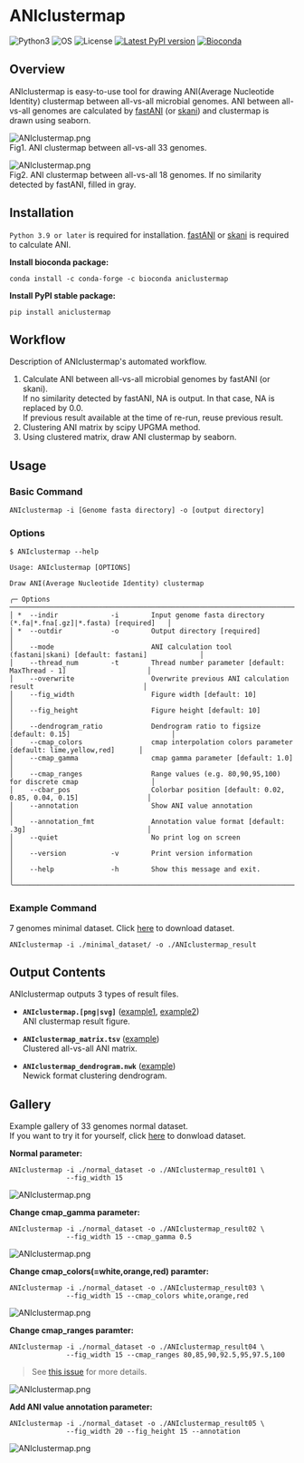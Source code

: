 # ANIclustermap

![Python3](https://img.shields.io/badge/Language-Python3-steelblue)
![OS](https://img.shields.io/badge/OS-Mac_|_Linux-steelblue)
![License](https://img.shields.io/badge/License-MIT-steelblue)
[![Latest PyPI version](https://img.shields.io/pypi/v/aniclustermap.svg)](https://pypi.python.org/pypi/aniclustermap)
[![Bioconda](https://img.shields.io/conda/vn/bioconda/aniclustermap.svg?color=green)](https://anaconda.org/bioconda/aniclustermap)  

## Overview

ANIclustermap is easy-to-use tool for drawing ANI(Average Nucleotide Identity) clustermap between all-vs-all microbial genomes.
ANI between all-vs-all genomes are calculated by [fastANI](https://github.com/ParBLiSS/FastANI)
(or [skani](https://github.com/bluenote-1577/skani)) and clustermap is drawn using seaborn.

![ANIclustermap.png](https://raw.githubusercontent.com/moshi4/ANIclustermap/main/images/normal_dataset/ANIclustermap.png)  
Fig1. ANI clustermap between all-vs-all 33 genomes.

![ANIclustermap.png](https://raw.githubusercontent.com/moshi4/ANIclustermap/main/images/small_dataset/ANIclustermap_annotation.png)  
Fig2. ANI clustermap between all-vs-all 18 genomes. If no similarity detected by fastANI, filled in gray.

## Installation

`Python 3.9 or later` is required for installation.
[fastANI](https://github.com/ParBLiSS/FastANI) or [skani](https://github.com/bluenote-1577/skani) is required to calculate ANI.  

**Install bioconda package:**

    conda install -c conda-forge -c bioconda aniclustermap

**Install PyPI stable package:**

    pip install aniclustermap

## Workflow

Description of ANIclustermap's automated workflow.

1. Calculate ANI between all-vs-all microbial genomes by fastANI (or skani).  
   If no similarity detected by fastANI, NA is output. In that case, NA is replaced by 0.0.  
   If previous result available at the time of re-run, reuse previous result.
2. Clustering ANI matrix by scipy UPGMA method.  
3. Using clustered matrix, draw ANI clustermap by seaborn.  

## Usage

### Basic Command

    ANIclustermap -i [Genome fasta directory] -o [output directory]

### Options

    $ ANIclustermap --help
                                                                                                                          
    Usage: ANIclustermap [OPTIONS]                                                                                       
                                                                                                                          
    Draw ANI(Average Nucleotide Identity) clustermap                                                                     
                                                                                                                          
    ╭─ Options ────────────────────────────────────────────────────────────────────────────────────────────╮
    │ *  --indir             -i        Input genome fasta directory (*.fa|*.fna[.gz]|*.fasta) [required]   │
    │ *  --outdir            -o        Output directory [required]                                         │
    │    --mode                        ANI calculation tool (fastani|skani) [default: fastani]             │
    │    --thread_num        -t        Thread number parameter [default: MaxThread - 1]                    │
    │    --overwrite                   Overwrite previous ANI calculation result                           │
    │    --fig_width                   Figure width [default: 10]                                          │
    │    --fig_height                  Figure height [default: 10]                                         │
    │    --dendrogram_ratio            Dendrogram ratio to figsize [default: 0.15]                         │
    │    --cmap_colors                 cmap interpolation colors parameter [default: lime,yellow,red]      │
    │    --cmap_gamma                  cmap gamma parameter [default: 1.0]                                 │
    │    --cmap_ranges                 Range values (e.g. 80,90,95,100) for discrete cmap                  │
    │    --cbar_pos                    Colorbar position [default: 0.02, 0.85, 0.04, 0.15]                 │
    │    --annotation                  Show ANI value annotation                                           │
    │    --annotation_fmt              Annotation value format [default: .3g]                              │
    │    --quiet                       No print log on screen                                              │
    │    --version           -v        Print version information                                           │
    │    --help              -h        Show this message and exit.                                         │
    ╰──────────────────────────────────────────────────────────────────────────────────────────────────────╯

### Example Command

7 genomes minimal dataset. Click [here](https://github.com/moshi4/ANIclustermap/raw/main/example/input/minimal_dataset.zip) to download dataset.

    ANIclustermap -i ./minimal_dataset/ -o ./ANIclustermap_result

## Output Contents

ANIclustermap outputs 3 types of result files.

- **`ANIclustermap.[png|svg]`**  ([example1](https://github.com/moshi4/ANIclustermap/blob/main/example/output/05_normal_dataset/ANIclustermap.png), [example2](https://github.com/moshi4/ANIclustermap/blob/main/example/output/06_normal_dataset_annotation/ANIclustermap.png))  
  ANI clustermap result figure.

- **`ANIclustermap_matrix.tsv`** ([example](https://github.com/moshi4/ANIclustermap/blob/main/example/output/05_normal_dataset/ANIclustermap_matrix.tsv))  
  Clustered all-vs-all ANI matrix.

- **`ANIclustermap_dendrogram.nwk`** ([example](https://github.com/moshi4/ANIclustermap/blob/main/example/output/05_normal_dataset/ANIclustermap_dendrogram.nwk))  
  Newick format clustering dendrogram.

## Gallery

Example gallery of 33 genomes normal dataset.  
If you want to try it for yourself, click [here](https://github.com/moshi4/ANIclustermap/raw/main/example/input/normal_dataset.zip) to donwload dataset.

**Normal parameter:**

    ANIclustermap -i ./normal_dataset -o ./ANIclustermap_result01 \
                  --fig_width 15

![ANIclustermap.png](https://raw.githubusercontent.com/moshi4/ANIclustermap/main/images/gallery/01_ANIclustermap.png)  

**Change cmap_gamma parameter:**

    ANIclustermap -i ./normal_dataset -o ./ANIclustermap_result02 \
                  --fig_width 15 --cmap_gamma 0.5

![ANIclustermap.png](https://raw.githubusercontent.com/moshi4/ANIclustermap/main/images/gallery/02_ANIclustermap.png)  

**Change cmap_colors(=white,orange,red) paramter:**

    ANIclustermap -i ./normal_dataset -o ./ANIclustermap_result03 \
                  --fig_width 15 --cmap_colors white,orange,red

![ANIclustermap.png](https://raw.githubusercontent.com/moshi4/ANIclustermap/main/images/gallery/03_ANIclustermap.png)  

**Change cmap_ranges paramter:**

    ANIclustermap -i ./normal_dataset -o ./ANIclustermap_result04 \
                  --fig_width 15 --cmap_ranges 80,85,90,92.5,95,97.5,100

> See [this issue](https://github.com/moshi4/ANIclustermap/issues/1) for more details.

![ANIclustermap.png](https://raw.githubusercontent.com/moshi4/ANIclustermap/main/images/gallery/04_ANIclustermap.png)  

**Add ANI value annotation parameter:**

    ANIclustermap -i ./normal_dataset -o ./ANIclustermap_result05 \
                  --fig_width 20 --fig_height 15 --annotation

![ANIclustermap.png](https://raw.githubusercontent.com/moshi4/ANIclustermap/main/images/gallery/05_ANIclustermap.png)  
